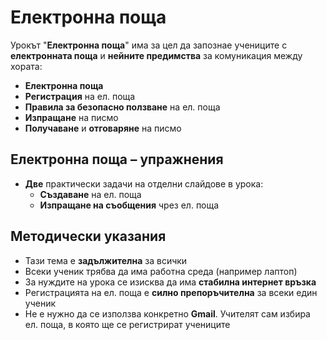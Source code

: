 # Електронна поща

Урокът "**Електронна поща**" има за цел да запознае учениците с **електронната поща** и **нейните предимства** за комуникация между хората:
 - **Електронна поща**
 - **Регистрация** на ел. поща
 - **Правила за безопасно ползване** на ел. поща
 - **Изпращане** на писмо
 - **Получаване** и **отговаряне** на писмо

## Електронна поща – упражнения
  - **Две** практически задачи на отделни слайдове в урока:
    - **Създаване** на ел. поща
    - **Изпращане на съобщения** чрез ел. поща

## Методически указания
  - Тази тема е **задължителна** за всички
  - Всеки ученик трябва да има работна среда (например лаптоп)
  - За нуждите на урока се изисква да има **стабилна интернет връзка**
  - Регистрацията на ел. поща е **силно препоръчителна** за всеки един ученик
  - Не е нужно да се използва конкретно **Gmail**. Учителят сам избира ел. поща, в която ще се регистрират учениците

